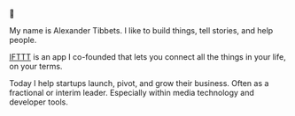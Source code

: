 👋 

My name is Alexander Tibbets. I like to build things, tell stories, and help people.

[IFTTT](https://ifttt.com/) is an app I co-founded that lets you connect all the things in your life, on your terms.

Today I help startups launch, pivot, and grow their business. Often as a fractional or interim leader. Especially within media technology and developer tools.
